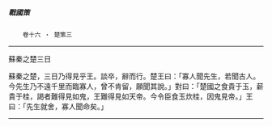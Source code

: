 

##### 戰國策
　　`卷十六 ‧ 楚策三`

* * *

蘇秦之楚三日

蘇秦之楚，三日乃得見乎王。談卒，辭而行。楚王曰：「寡人聞先生，若聞古人。今先生乃不遠千里而臨寡人，曾不肯留，願聞其說。」對曰：「楚國之食貴于玉，薪貴于桂，謁者難得見如鬼，王難得見如天帝。今令臣食玉炊桂，因鬼見帝。」王曰：「先生就舍，寡人聞命矣。」

* * *

